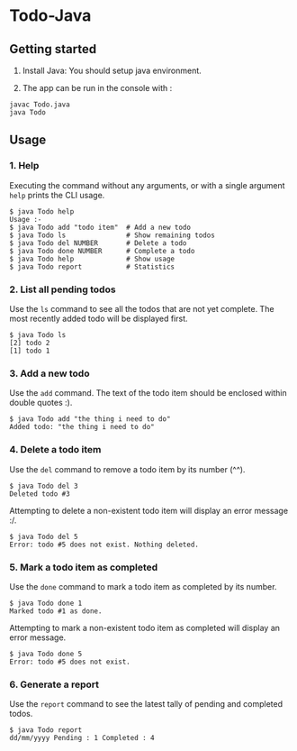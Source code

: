 # Todo-Java
## Getting started

1. Install Java: You should setup java environment.

2. The app can be run in the console with :

```
javac Todo.java
java Todo
```

## Usage

### 1. Help

Executing the command without any arguments, or with a single argument `help` prints the CLI usage.

```
$ java Todo help
Usage :-
$ java Todo add "todo item"  # Add a new todo
$ java Todo ls               # Show remaining todos
$ java Todo del NUMBER       # Delete a todo
$ java Todo done NUMBER      # Complete a todo
$ java Todo help             # Show usage
$ java Todo report           # Statistics
```

### 2. List all pending todos

Use the `ls` command to see all the todos that are not yet complete. The most recently added todo will be displayed first.

```
$ java Todo ls
[2] todo 2
[1] todo 1
```

### 3. Add a new todo

Use the `add` command. The text of the todo item should be enclosed within double quotes :).

```
$ java Todo add "the thing i need to do"
Added todo: "the thing i need to do"
```

### 4. Delete a todo item

Use the `del` command to remove a todo item by its number (^^).

```
$ java Todo del 3
Deleted todo #3
```

Attempting to delete a non-existent todo item will display an error message :/.

```
$ java Todo del 5
Error: todo #5 does not exist. Nothing deleted.
```

### 5. Mark a todo item as completed

Use the `done` command to mark a todo item as completed by its number.

```
$ java Todo done 1
Marked todo #1 as done.
```

Attempting to mark a non-existent todo item as completed will display an error message.

```
$ java Todo done 5
Error: todo #5 does not exist.
```

### 6. Generate a report

Use the `report` command to see the latest tally of pending and completed todos.

```
$ java Todo report
dd/mm/yyyy Pending : 1 Completed : 4
```
